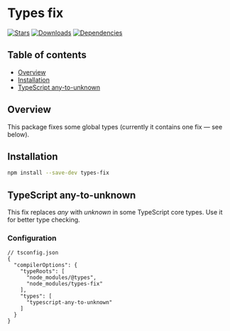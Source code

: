 # Types fix

[![Stars](https://img.shields.io/github/stars/iliubinskii/types-fix)](https://github.com/iliubinskii/types-fix)
[![Downloads](https://img.shields.io/npm/dm/types-fix)](https://www.npmjs.com/package/types-fix)
[![Dependencies](https://img.shields.io/librariesio/release/npm/types-fix)](https://libraries.io/npm/types-fix)

## Table of contents

- [Overview](#overview)
- [Installation](#installation)
- [TypeScript any-to-unknown](#typescript-any-to-unknown)

## <a id="overview"></a>Overview

This package fixes some global types (currently it contains one fix &mdash; see below).

## <a id="installation"></a>Installation

```sh
npm install --save-dev types-fix
```

## <a id="typescript-any-to-unknown"></a>TypeScript any-to-unknown

This fix replaces _any_ with _unknown_ in some TypeScript core types.
Use it for better type checking.

### Configuration

```jsonc
// tsconfig.json
{
  "compilerOptions": {
    "typeRoots": [
      "node_modules/@types",
      "node_modules/types-fix"
    ],
    "types": [
      "typescript-any-to-unknown"
    ]
  }
}
```
